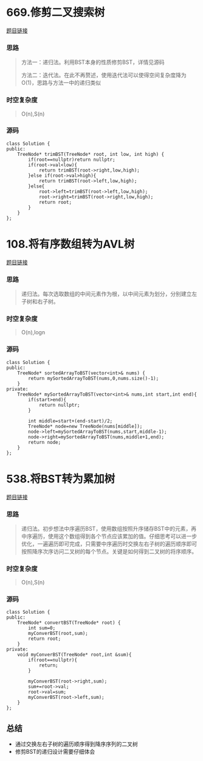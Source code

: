 # 669.修剪二叉搜索树

[题目链接](https://leetcode.cn/problems/trim-a-binary-search-tree/)

### 思路

> 方法一：递归法。利用BST本身的性质修剪BST，详情见源码
>
> 方法二：迭代法。在此不再赘述，使用迭代法可以使得空间复杂度降为O(1)，思路与方法一中的递归类似
>

### 时空复杂度

> O(n),S(n)

### 源码

```
class Solution {
public:
    TreeNode* trimBST(TreeNode* root, int low, int high) {
        if(root==nullptr)return nullptr;
        if(root->val<low){
            return trimBST(root->right,low,high);
        }else if(root->val>high){
            return trimBST(root->left,low,high);
        }else{
            root->left=trimBST(root->left,low,high);
            root->right=trimBST(root->right,low,high);
            return root;
        }
    }
};
```



# 108.将有序数组转为AVL树

[题目链接](https://leetcode.cn/problems/convert-sorted-array-to-binary-search-tree/description/)

### 思路

> 递归法。每次选取数组的中间元素作为根，以中间元素为划分，分别建立左子树和右子树。

### 时空复杂度

> O(n),logn

### 源码

```
class Solution {
public:
    TreeNode* sortedArrayToBST(vector<int>& nums) {
        return mySortedArrayToBST(nums,0,nums.size()-1);
    }
private:
    TreeNode* mySortedArrayToBST(vector<int>& nums,int start,int end){
        if(start>end){
            return nullptr;
        }

        int middle=start+(end-start)/2;
        TreeNode* node=new TreeNode(nums[middle]);
        node->left=mySortedArrayToBST(nums,start,middle-1);
        node->right=mySortedArrayToBST(nums,middle+1,end);
        return node;
    }
};
```



# 538.将BST转为累加树

[题目链接](https://leetcode.cn/problems/convert-bst-to-greater-tree/description/)

### 思路

> 递归法。初步想法中序遍历BST，使用数组按照升序储存BST中的元素，再中序遍历，使用这个数组得到各个节点应该累加的值。仔细思考可以进一步优化，一遍遍历即可完成，只需要中序遍历时交换左右子树的遍历顺序即可按照降序次序访问二叉树的每个节点。关键是如何得到二叉树的将序顺序。

### 时空复杂度

> O(n),S(n)

### 源码

```
class Solution {
public:
    TreeNode* convertBST(TreeNode* root) {
        int sum=0;
        myConverBST(root,sum);
        return root;
    }
private:
    void myConverBST(TreeNode* root,int &sum){
        if(root==nullptr){
            return;
        }

        myConverBST(root->right,sum);
        sum+=root->val;
        root->val=sum;
        myConverBST(root->left,sum);
    }
};
```

## 总结

* 通过交换左右子树的遍历顺序得到降序序列的二叉树
* 修剪BST的递归设计需要仔细体会
